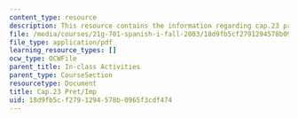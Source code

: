 ```yaml
---
content_type: resource
description: This resource contains the information regarding cap.23 pret/imp.
file: /media/courses/21g-701-spanish-i-fall-2003/18d9fb5cf2791294578b0965f3cdf474_MIT21G_701F03_23preti.pdf
file_type: application/pdf
learning_resource_types: []
ocw_type: OCWFile
parent_title: In-class Activities
parent_type: CourseSection
resourcetype: Document
title: Cap.23 Pret/Imp
uid: 18d9fb5c-f279-1294-578b-0965f3cdf474
---
```

